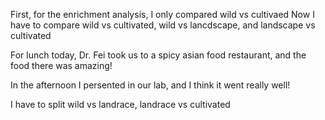 First, for the enrichment analysis, I only compared wild vs cultivaed
Now I have to compare wild vs cultivated, wild vs lancdscape, and landscape vs cultivated

For lunch today, Dr. Fei took us to a spicy asian food restaurant, and the food there was amazing!

In the afternoon I persented in our lab, and I think it went really well!

I have to split wild vs landrace, landrace vs cultivated